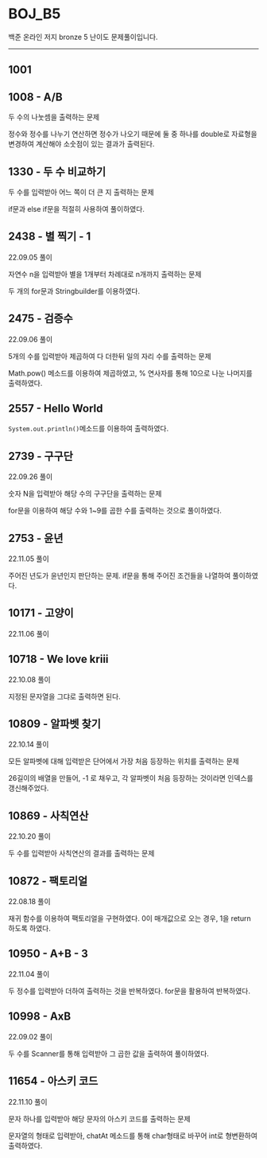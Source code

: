 # BOJ_B5
백준 온라인 저지 bronze 5 난이도 문제풀이입니다.

---

## 1001 

## 1008 - A/B

두 수의 나눗셈을 출력하는 문제

정수와 정수를 나누기 연산하면 정수가 나오기 때문에 둘 중 하나를 double로 자료형을 변경하여 계산해야 소숫점이 있는 결과가 출력된다.

## 1330 - 두 수 비교하기

두 수를 입력받아 어느 쪽이 더 큰 지 출력하는 문제

if문과 else if문을 적절히 사용하여 풀이하였다.

## 2438 - 별 찍기 - 1

22.09.05 풀이

자연수 n을 입력받아 별을 1개부터 차례대로 n개까지 출력하는 문제

두 개의 for문과 Stringbuilder를 이용하였다.

## 2475 - 검증수

22.09.06 풀이

5개의 수를 입력받아 제곱하여 다 더한뒤 일의 자리 수를 출력하는 문제

Math.pow() 메소드를 이용하여 제곱하였고, % 연사자를 통해 10으로 나눈 나머지를 출력하였다.

## 2557 - Hello World

`System.out.println()`메소드를 이용하여 출력하였다.

## 2739 - 구구단

22.09.26 풀이

숫자 N을 입력받아 해당 수의 구구단을 출력하는 문제

for문을 이용하여 해당 수와 1~9를 곱한 수를 출력하는 것으로 풀이하였다.

## 2753 - 윤년

22.11.05 풀이

주어진 년도가 윤년인지 판단하는 문제. if문을 통해 주어진 조건들을 나열하여 풀이하였다.

## 10171 - 고양이

22.11.06 풀이

## 10718 - We love kriii

22.10.08 풀이

지정된 문자열을 그댜로 출력하면 된다.

## 10809 - 알파벳 찾기

22.10.14 풀이

모든 알파벳에 대해 입력받은 단어에서 가장 처음 등장하는 위치를 출력하는 문제

26길이의 배열을 만들어, -1 로 채우고, 각 알파벳이 처음 등장하는 것이라면 인덱스를 갱신해주었다.

## 10869 - 사칙연산

22.10.20 풀이

두 수를 입력받아 사칙연산의 결과를 출력하는 문제

## 10872 - 팩토리얼

22.08.18 풀이

재귀 함수를 이용하여 팩토리얼을 구현하였다. 0이 매개값으로 오는 경우, 1을 return 하도록 하였다.

## 10950 - A+B - 3

22.11.04 풀이

두 정수를 입력받아 더하여 출력하는 것을 반복하였다. for문을 활용하여 반복하였다.

## 10998 - AxB

22.09.02 풀이

두 수를 Scanner를 통해 입력받아 그 곱한 값을 출력하여 풀이하였다.

## 11654 - 아스키 코드

22.11.10 풀이

문자 하나를 입력받아 해당 문자의 아스키 코드를 출력하는 문제

문자열의 형태로 입력받아, chatAt 메소드를 통해 char형태로 바꾸어 int로 형변환하여 출력하였다.